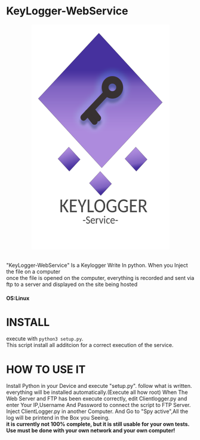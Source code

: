 # KeyLogger-WebService
<p align="center">
  <img width="370" height="600" src="https://github.com/0xFreddox/KeyLogger-WebService/blob/main/static/logo.png">
</p>
<br>
"KeyLogger-WebService" Is a Keylogger Write In python.
When you Inject the file on a computer
<br>
once the file is opened on the computer, everything is recorded and sent via ftp to a server and displayed on the site being hosted
<br>
<h4>OS:Linux</h4>
<h1>INSTALL</h1>
execute with 
<code>python3 setup.py</code>.
<br>
This script install all additcion for a correct execution of the service.
<h1>HOW TO USE IT</h1>
Install Python in your Device and execute "setup.py".
follow what is written. everything will be installed automatically.(Execute all how root)
When The Web Server and FTP has been execute correctly,
edit Clientlogger.py and enter Your IP,Username And Password to connect the script to FTP Server.
Inject ClientLogger.py in another Computer. And Go to "Spy active",All the log will be printend in the Box you Seeing.
<br>
<strong>it is currently not 100% complete, but it is still usable for your own tests.</Strong>
<br>
<strong>Use must be done with your own network and your own computer!</strong>
